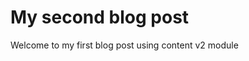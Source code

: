 <!-- ./content/blog/first-post.md -->

# My second blog post
Welcome to my first blog post using content v2 module
